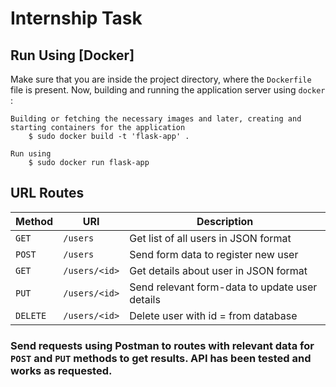 # Internship Task

## Run Using [Docker]

Make sure that you are inside the project directory, where the `Dockerfile` file is present. Now, building and running the application server using `docker` :
```
Building or fetching the necessary images and later, creating and starting containers for the application
    $ sudo docker build -t 'flask-app' .

Run using
    $ sudo docker run flask-app
```

## URL Routes

| Method     | URI                               | Description                                                  |
|------------|-----------------------------------|---------------------------------------------------------|
| `GET`     | `/users`                        |Get list of all users in JSON format |
| `POST` | `/users`                        |Send form data to register new user |
| `GET`     | `/users/<id>`                        |Get details about user in JSON format |
| `PUT`     | `/users/<id>`                        |Send relevant form-data to update user details |
| `DELETE`     | `/users/<id>`                        |Delete user with id = <id> from database |


### Send requests using Postman to routes with relevant data for `POST` and `PUT` methods to get results. API has been tested and works as requested.

